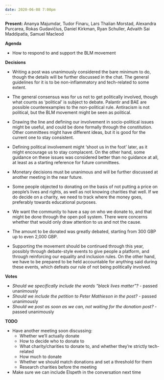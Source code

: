```yaml
---
date: 2020-06-08 7:00pm
---
```

 
**Present:**
Ananya Majumdar, Tudor Finaru, Lars Thalian Morstad, Alexandra Purcarea, Rokas Gudavičius, Daniel Kirkman, Ryan Schuller, Advaith Sai Maddipatla, Samuel Macleod

**Agenda**
* How to respond to and support the BLM movement

**Decisions**
* Writing a post was unanimously considered the bare minimum to do, though the details will be further discussed in the chat. The general guidelines for it is to be non-inflammatory and tech-related to some extent.
* The general consensus was for us not to get politically involved, though what counts as ‘political’ is subject to debate. Palantir and BAE are possible counterexamples to the non-political rule. Antiracism is not political, but the BLM movement might be seen as political.
* Drawing the line and defining our involvement in socio-political issues might be useful, and could be done formally through the constitution. Other committees might have different ideas, but it is good for the current one to stay consistent.
* Defining political involvement might ‘shoot us in the foot’ later, as it might encourage us to stay complacent. On the other hand, some guidance on these issues was considered better than no guidance at all, at least as a starting reference for future committees.
 
* Monetary decisions must be unanimous and will be further discussed at another meeting in the near future.
* Some people objected to donating on the basis of not putting a price on people’s lives and rights, as well as not knowing charities that well. If we do decide on a charity, we need to track where the money goes, preferably towards educational purposes.
* We want the community to have a say on who we donate to, and that might be done through the open poll system. There were concerns whether that would only draw attention to us and not the cause.
* The amount to be donated was greatly debated, starting from 300 GBP up to even 2,000 GBP.
 
* Supporting the movement should be continued through this year, possibly through debate-style events to give people a platform, and through reinforcing our equality and inclusion rules. On the other hand, we have to be prepared to be held accountable for anything said during these events, which defeats our rule of not being politically involved.

**Votes**
* *Should we specifically include the words “black lives matter”?* - passed unanimously
* *Should we include the petition to Peter Mathieson in the post?* - passed unanimously
* *Should we post as soon as we can, not waiting for the donation post?* - passed unanimously

**TODO**
* Have another meeting soon discussing:
  * Whether we’ll actually donate
  * How to decide who to donate to
  * What charity/charities to donate to, and whether they’re strictly tech-related
  * How much to donate
  * Whether we should match donations and set a threshold for them
  * Research charities before the meeting
* Make sure we can include Elspeth in the conversation next time
